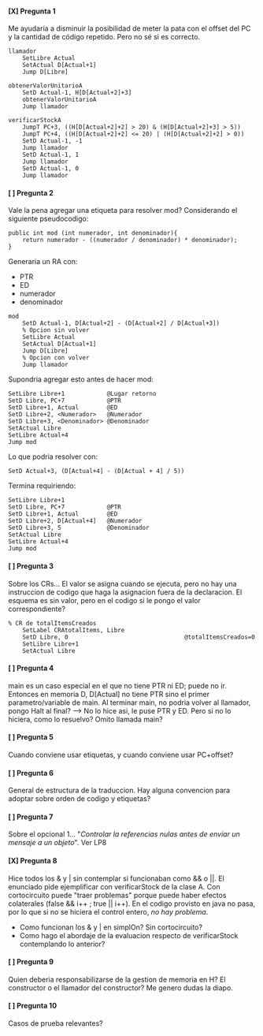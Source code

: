#### [X] Pregunta 1
Me ayudaría a disminuir la posibilidad de meter la pata con el offset del PC y la cantidad de código repetido. Pero no sé si es correcto.

```simplon
llamador 
    SetLibre Actual
    SetActual D[Actual+1]   
    Jump D[Libre]

obtenerValorUnitarioA  
    SetD Actual-1, H[D[Actual+2]+3]    
    obtenerValorUnitarioA
    Jump llamador

verificarStockA 
    JumpT PC+3, ((H[D[Actual+2]+2] > 20) & (H[D[Actual+2]+3] > 5))
    JumpT PC+4, ((H[D[Actual+2]+2] <= 20) | (H[D[Actual+2]+2] > 0))
    SetD Actual-1, -1  
    Jump llamador
    SetD Actual-1, 1    
    Jump llamador
    SetD Actual-1, 0    
    Jump llamador
```

#### [ ] Pregunta 2
Vale la pena agregar una etiqueta para resolver mod?
Considerando el siguiente pseudocodigo:
```
public int mod (int numerador, int denominador){
    return numerador - ((numerador / denominador) * denominador);
}
```
Generaria un RA con:
- PTR
- ED
- numerador
- denominador

``` simplon
mod
    SetD Actual-1, D[Actual+2] - (D[Actual+2] / D[Actual+3])
    % Opcion sin volver
    SetLibre Actual
    SetActual D[Actual+1]   
    Jump D[Libre]
    % Opcion con volver
    Jump llamador
``` 

Supondria agregar esto antes de hacer mod:
```simplon
SetLibre Libre+1            @Lugar retorno
SetD Libre, PC+7            @PTR
SetD Libre+1, Actual        @ED
SetD Libre+2, <Numerador>   @Numerador
SetD Libre+3, <Denominador> @Denominador
SetActual Libre
SetLibre Actual+4      
Jump mod
```

Lo que podria resolver con:
``` simplon
SetD Actual+3, (D[Actual+4] - (D[Actual + 4] / 5))
```

Termina requiriendo:
``` simplon
SetLibre Libre+1 
SetD Libre, PC+7            @PTR
SetD Libre+1, Actual        @ED
SetD Libre+2, D[Actual+4]   @Numerador
SetD Libre+3, 5             @Denominador
SetActual Libre
SetLibre Actual+4
Jump mod
```

#### [ ] Pregunta 3
Sobre los CRs... El valor se asigna cuando se ejecuta, pero no hay una instruccion de codigo que haga la asignacion fuera de la declaracion. 
El esquema es sin valor, pero en el codigo si le pongo el valor correspondiente?
```simplon
% CR de totalItemsCreados
    SetLabel CRAtotalItems, Libre
    SetD Libre, 0                                 @totalItemsCreados=0
    SetLibre Libre+1
    SetActual Libre
```

#### [ ] Pregunta 4
main es un caso especial en el que no tiene PTR ni ED; puede no ir. Entonces en memoria D, D[Actual] no tiene PTR sino el primer parametro/variable de main. Al terminar main, no podria volver al llamador, pongo Halt al final?
--> No lo hice asi, le puse PTR y ED. Pero si no lo hiciera, como lo resuelvo? Omito llamada main?

#### [ ] Pregunta 5
Cuando conviene usar etiquetas, y cuando conviene usar PC+offset?

#### [ ] Pregunta 6
General de estructura de la traduccion. Hay alguna convencion para adoptar sobre orden de codigo y etiquetas?

#### [ ] Pregunta 7
Sobre el opcional 1... "_Controlar la referencias nulas antes de enviar un mensaje a un objeto_".
Ver LP8

#### [X] Pregunta 8
Hice todos los & y | sin contemplar si funcionaban como && o ||. El enunciado pide ejemplificar con verificarStock de la clase A.
Con cortocircuito puede "traer problemas" porque puede haber efectos colaterales (false && i++ ; true || i++). En el codigo provisto en java no pasa, por lo que si no se hiciera el control entero, _no hay problema_.
- Como funcionan los & y | en simplOn? Sin cortocircuito?
- Como hago el abordaje de la evaluacion respecto de verificarStock contemplando lo anterior?

#### [ ] Pregunta 9
Quien deberia responsabilizarse de la gestion de memoria en H? El constructor o el llamador del constructor? Me genero dudas la diapo.

#### [ ] Pregunta 10
Casos de prueba relevantes?